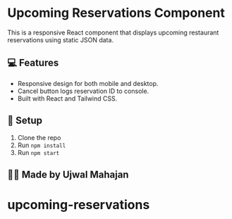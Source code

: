 # Upcoming Reservations Component

This is a responsive React component that displays upcoming restaurant reservations using static JSON data.

## 💻 Features
- Responsive design for both mobile and desktop.
- Cancel button logs reservation ID to console.
- Built with React and Tailwind CSS.

## 🔧 Setup
1. Clone the repo
2. Run `npm install`
3. Run `npm start`

## 👨‍💻 Made by Ujwal Mahajan
# upcoming-reservations
